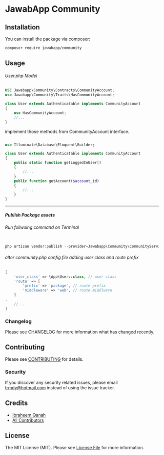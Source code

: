 # JawabApp Community

## Installation

You can install the package via composer:

```bash
composer require jawabapp/community
```

## Usage

###### User.php Model

```php
USE Jawabapp\Community\Contracts\CommunityAccount;
use Jawabapp\Community\Traits\HasCommunityAccount;

class User extends Authenticatable implements CommunityAccount
{
	use HasCommunityAccount;
	//...
}
```

implement those methods from CommunityAccount interface.

```php

use Illuminate\Database\Eloquent\Builder;

class User extends Authenticatable implements CommunityAccount
{
    public static function getLoggedInUser()
    {
        //...
    }
    public function getAccount($account_id)
    {
        //...
    }
}
```

---

##### Publish Package assets

###### Run follwoing command on Terminal

```php

php artisan vendor:publish --provider=Jawabapp\Community\CommunityServiceProvider

```

###### alter community.php config file adding user class and route prefix

```php
[
    'user_class' => \App\User::class, // user class
    'route' => [
        'prefix' => 'package', // route prefix
        'middleware' => 'web', // route middlware
    ]
,
	//...
]
```

### Changelog

Please see [CHANGELOG](CHANGELOG.md) for more information what has changed recently.

## Contributing

Please see [CONTRIBUTING](CONTRIBUTING.md) for details.

### Security

If you discover any security related issues, please email trmdy@hotmail.com instead of using the issue tracker.

## Credits

- [Ibraheem Qanah](https://github.com/Qanah)
- [All Contributors](../../contributors)

## License

The MIT License (MIT). Please see [License File](LICENSE.md) for more information.
